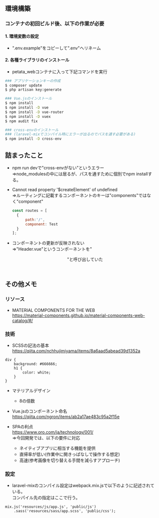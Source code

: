 ## 環境構築
### コンテナの初回ビルド後、以下の作業が必要
#### 1. 環境変数の設定
- ".env.example"をコピーして".env"へリネーム
#### 2. 各種ライブラリのインストール
- petata_webコンテナに入って下記コマンドを実行
```bash
### アプリケーションキーの作成
$ composer update
$ php artisan key:generate

### Vue.jsのインストール
$ npm install
$ npm install -D vue
$ npm install -D vue-router
$ npm install -D vuex
$ npm audit fix

### cross-envのインストール
### (laravel-mixでコンパイル時にエラーが出るのでパスを通す必要がある)
$ npm install -D cross-env
```

## 詰まったこと
- npm run devで"cross-envがない"というエラー  
⇒node_modulesの中には居るが、パスを通すために個別でnpm installする。

- Cannot read property '$createElement' of undefined  
⇒ルーティングに記載するコンポーネントのキーは"components"ではなく"component"
  ```js
  const routes = [
    {
        path:'/',
        component: Test
    }
  ];
  ```

- コンポーネントの更新が反映されない  
⇒"Header.vue"というコンポーネントを"<header />"と呼び出していた
## その他メモ
### リソース
- MATERIAL COMPONENTS FOR THE WEB  
https://material-components.github.io/material-components-web-catalog/#/

### 技術
- SCSSの記法の基本  
https://qiita.com/nchhujimiyama/items/8a6aad5abead39d1352a
```
div {
    background: #666666;
    h1 {
        color: white;
    }
}
```
- マテリアルデザイン
  - 8の倍数
  
- Vue.jsのコンポーネント命名  
https://qiita.com/ngron/items/ab2a17ae483c95a2f15e

- SPAの利点  
https://www.oro.com/ja/technology/001/  
⇒今回開発では、以下の要件に対応
  - ネイティブアプリに相当する機能を提供
  - 直帰率が低い(作業中に開きっぱなしで操作する想定)
  - 高速(参考画像を切り替える手間を減らすアプローチ)

### 設定
- laravel-mixのコンパイル設定はwebpack.mix.jsで以下のように記述されている。  
コンパイル先の指定はここで行う。
```
mix.js('resources/js/app.js', 'public/js')
    .sass('resources/sass/app.scss', 'public/css');
```

